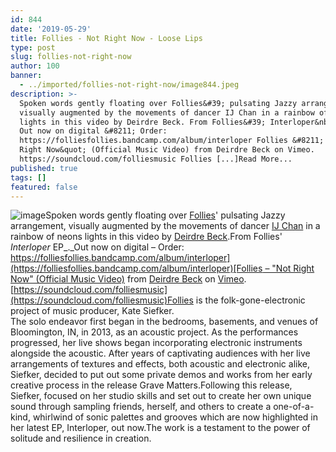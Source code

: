 ```yaml
---
id: 844
date: '2019-05-29'
title: Follies - Not Right Now - Loose Lips
type: post
slug: follies-not-right-now
author: 100
banner:
  - ../imported/follies-not-right-now/image844.jpeg
description: >-
  Spoken words gently floating over Follies&#39; pulsating Jazzy arrangement,
  visually augmented by the movements of dancer IJ Chan in a rainbow of neons
  lights in this video by Deirdre Beck. From Follies&#39; Interloper&nbsp;EP.
  Out now on digital &#8211; Order:
  https://folliesfollies.bandcamp.com/album/interloper Follies &#8211; &quot;Not
  Right Now&quot; (Official Music Video) from Deirdre Beck on Vimeo.
  https://soundcloud.com/folliesmusic Follies [...]Read More...
published: true
tags: []
featured: false
---
```

![image](../../imported/follies-not-right-now/image844.jpeg)Spoken words gently floating over [Follies](https://folliesfollies.bandcamp.com)' pulsating Jazzy arrangement, visually augmented by the movements of dancer [IJ Chan](https://kairosdancetheater.wordpress.com/about/dancers/) in a rainbow of neons lights in this video by [Deirdre Beck](https://vimeo.com/deirdreebeck).From Follies' _Interloper_ EP_._Out now on digital – Order: [](https://folliesfollies.bandcamp.com/album/interloper)[https://folliesfollies.bandcamp.com/album/interloper](https://folliesfollies.bandcamp.com/album/interloper)[Follies – "Not Right Now" (Official Music Video)](https://vimeo.com/338942399) from [Deirdre Beck](https://vimeo.com/deirdreebeck) on [Vimeo](https://vimeo.com).[https://soundcloud.com/folliesmusic](https://soundcloud.com/folliesmusic)Follies is the folk-gone-electronic project of music producer, Kate Siefker.  
The solo endeavor first began in the bedrooms, basements, and venues of Bloomington, IN, in 2013, as an acoustic project. As the performances progressed, her live shows began incorporating electronic instruments alongside the acoustic. After years of captivating audiences with her live arrangements of textures and effects, both acoustic and electronic alike, Siefker, decided to put out some private demos and works from her early creative process in the release Grave Matters.Following this release, Siefker, focused on her studio skills and set out to create her own unique sound through sampling friends, herself, and others to create a one-of-a-kind, whirlwind of sonic palettes and grooves which are now highlighted in her latest EP, Interloper, out now.The work is a testament to the power of solitude and resilience in creation.